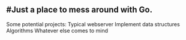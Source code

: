 #Just a place to mess around with Go. 
---

Some potential projects:
Typical webserver
Implement data structures
Algorithms
Whatever else comes to mind 
